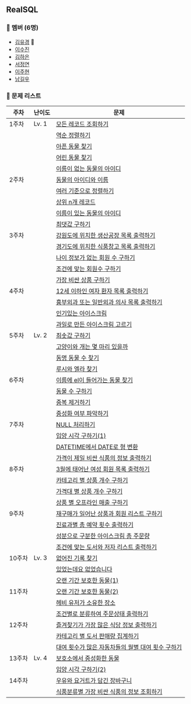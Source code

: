 ## RealSQL

### 👥 멤버 (6명)

- [김유경](https://github.com/ugaemi) 👑
- [이수진](https://github.com/tudiiii)
- [김하은](https://github.com/heidi127kim)
- [서정연](https://github.com/busyppp)
- [이주현](https://github.com/JuHyun419)
- [남길우](https://github.com/Namgilu)

### 🤨 문제 리스트

| 주차  | 난이도   | 문제                                                                                |
|-----|-------|-----------------------------------------------------------------------------------|
| 1주차 | Lv. 1 | [모든 레코드 조회하기](https://school.programmers.co.kr/learn/courses/30/lessons/59034)    |
|  | | [역순 정렬하기](https://school.programmers.co.kr/learn/courses/30/lessons/59035)        |
|  | | [아픈 동물 찾기](https://school.programmers.co.kr/learn/courses/30/lessons/59036)       |
|  | | [어린 동물 찾기](https://school.programmers.co.kr/learn/courses/30/lessons/59037)       |
|  | | [이름이 없는 동물의 아이디](https://school.programmers.co.kr/learn/courses/30/lessons/59039) |
| 2주차 |  | [동물의 아이디와 이름](https://school.programmers.co.kr/learn/courses/30/lessons/59403)    |
|  | | [여러 기준으로 정렬하기](https://school.programmers.co.kr/learn/courses/30/lessons/59404)   |
|  | | [상위 n개 레코드](https://school.programmers.co.kr/learn/courses/30/lessons/59405)      |
|  | | [이름이 있는 동물의 아이디](https://school.programmers.co.kr/learn/courses/30/lessons/59407) |
|  | | [최댓값 구하기](https://school.programmers.co.kr/learn/courses/30/lessons/59415)        |
| 3주차 | | [강원도에 위치한 생산공장 목록 출력하기](https://school.programmers.co.kr/learn/courses/30/lessons/131112)    |
|  | | [경기도에 위치한 식품창고 목록 출력하기](https://school.programmers.co.kr/learn/courses/30/lessons/131114)   |
|  | | [나이 정보가 없는 회원 수 구하기](https://school.programmers.co.kr/learn/courses/30/lessons/131528)      |
|  | | [조건에 맞는 회원수 구하기](https://school.programmers.co.kr/learn/courses/30/lessons/131535) |
|  | | [가장 비싼 상품 구하기](https://school.programmers.co.kr/learn/courses/30/lessons/131697)        |
| 4주차 | | [12세 이하인 여자 환자 목록 출력하기](https://school.programmers.co.kr/learn/courses/30/lessons/132201)    |
|  | | [흉부외과 또는 일반외과 의사 목록 출력하기](https://school.programmers.co.kr/learn/courses/30/lessons/132203)   |
|  | | [인기있는 아이스크림](https://school.programmers.co.kr/learn/courses/30/lessons/133024)      |
|  | | [과일로 만든 아이스크림 고르기](https://school.programmers.co.kr/learn/courses/30/lessons/133025) |
| 5주차 | Lv. 2 | [최솟값 구하기](https://school.programmers.co.kr/learn/courses/30/lessons/59038)    |
|  | | [고양이와 개는 몇 마리 있을까](https://school.programmers.co.kr/learn/courses/30/lessons/59040)   |
|  | | [동명 동물 수 찾기](https://school.programmers.co.kr/learn/courses/30/lessons/59041)      |
|  | | [루시와 엘라 찾기](https://school.programmers.co.kr/learn/courses/30/lessons/59046) |
| 6주차 | | [이름에 el이 들어가는 동물 찾기](https://school.programmers.co.kr/learn/courses/30/lessons/59047)    |
|  | | [동물 수 구하기](https://school.programmers.co.kr/learn/courses/30/lessons/59406)   |
|  | | [중복 제거하기](https://school.programmers.co.kr/learn/courses/30/lessons/59408)      |
|  | | [중성화 여부 파악하기](https://school.programmers.co.kr/learn/courses/30/lessons/59409) |
| 7주차 | | [NULL 처리하기](https://school.programmers.co.kr/learn/courses/30/lessons/59410) |
| | | [입양 시각 구하기(1)](https://school.programmers.co.kr/learn/courses/30/lessons/59412) |
| | | [DATETIME에서 DATE로 형 변환](https://school.programmers.co.kr/learn/courses/30/lessons/59414) |
| | | [가격이 제일 비싼 식품의 정보 출력하기](https://school.programmers.co.kr/learn/courses/30/lessons/131115) |
| 8주차 | | [3월에 태어난 여성 회원 목록 출력하기](https://school.programmers.co.kr/learn/courses/30/lessons/131120) |
| | | [카테고리 별 상품 개수 구하기](https://school.programmers.co.kr/learn/courses/30/lessons/131529) |
| | | [가격대 별 상품 개수 구하기](https://school.programmers.co.kr/learn/courses/30/lessons/131530) |
| | | [상품 별 오프라인 매출 구하기](https://school.programmers.co.kr/learn/courses/30/lessons/131533) |
| 9주차 | | [재구매가 일어난 상품과 회원 리스트 구하기](https://school.programmers.co.kr/learn/courses/30/lessons/131536) |
| | | [진료과별 총 예약 횟수 출력하기](https://school.programmers.co.kr/learn/courses/30/lessons/132202) |
| | | [성분으로 구분한 아이스크림 총 주문량](https://school.programmers.co.kr/learn/courses/30/lessons/133026) |
| | | [조건에 맞는 도서와 저자 리스트 출력하기](https://school.programmers.co.kr/learn/courses/30/lessons/144854) |
| 10주차 | Lv. 3 | [없어진 기록 찾기](https://school.programmers.co.kr/learn/courses/30/lessons/59042) |
| | | [있었는데요 없었습니다](https://school.programmers.co.kr/learn/courses/30/lessons/59043) |
| | | [오랜 기간 보호한 동물(1)](https://school.programmers.co.kr/learn/courses/30/lessons/59044) |
| 11주차 | | [오랜 기간 보호한 동물(2)](https://school.programmers.co.kr/learn/courses/30/lessons/59411) |
| | | [헤비 유저가 소유한 장소](https://school.programmers.co.kr/learn/courses/30/lessons/77487) |
| | | [조건별로 분류하여 주문상태 출력하기](https://school.programmers.co.kr/learn/courses/30/lessons/131113) |
| 12주차 | | [즐겨찾기가 가장 많은 식당 정보 출력하기](https://school.programmers.co.kr/learn/courses/30/lessons/131123) |
| | | [카테고리 별 도서 판매량 집계하기](https://school.programmers.co.kr/learn/courses/30/lessons/144855) |
| | | [대여 횟수가 많은 자동차들의 월별 대여 횟수 구하기](https://school.programmers.co.kr/learn/courses/30/lessons/151139) |
| 13주차 | Lv. 4 | [보호소에서 중성화한 동물](https://school.programmers.co.kr/learn/courses/30/lessons/59045) |
| | | [입양 시각 구하기(2)](https://school.programmers.co.kr/learn/courses/30/lessons/59413) |
| 14주차 | | [우유와 요거트가 담긴 장바구니](https://school.programmers.co.kr/learn/courses/30/lessons/62284) |
| | | [식품분류별 가장 비싼 식품의 정보 조회하기](https://school.programmers.co.kr/learn/courses/30/lessons/131116) |
